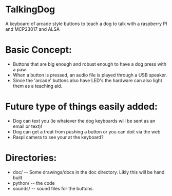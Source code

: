 # TalkingDog
A keyboard of arcade style buttons to teach a dog to talk with a raspberry PI and MCP23017 and ALSA
# Basic Concept:
* Buttons that are big enough and robust enough to have a dog press with a paw.
* When a button is pressed, an audio file is played through a USB speaker.
* Since the 'arcade' buttons also have LED's the hardware can also light them as a teaching aid.
  
# Future type of things easily added:
* Dog can text you (ie whatever the dog keyboards will be sent as an email or text)!
* Dog can get a treat from pushing a button or you can doit via the web
* Raspi camera to see your at the keyboard?
  
# Directories:
* doc/ -- Some drawings/docs in the doc directory.  Likly this will be hand built
* python/ -- the code
* sounds/ -- sound files for the buttons.
  

